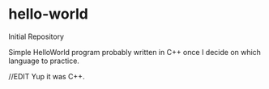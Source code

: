 # hello-world
Initial Repository

Simple HelloWorld program probably written in C++ once I decide on which language to practice.

//EDIT
Yup it was C++.
